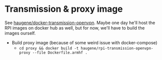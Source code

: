 # Transmission & proxy image
See [haugene/docker-transmission-openvpn](https://github.com/haugene/docker-transmission-openvpn/blob/master/docker-compose-armhf.yml). Maybe one day he'll host the RPI images on docker hub as well, but for now, we'll have to build the images ourself.

* Build proxy image (because of some weird issue with docker-compose)
  * `cd proxy && docker build -t haugene/rpi-transmission-openvpn-proxy --file Dockerfile.armhf .`